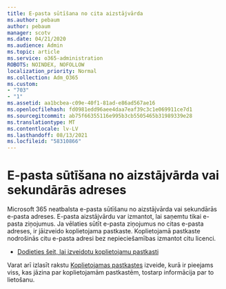 ```yaml
---
title: E-pasta sūtīšana no cita aizstājvārda
ms.author: pebaum
author: pebaum
manager: scotv
ms.date: 04/21/2020
ms.audience: Admin
ms.topic: article
ms.service: o365-administration
ROBOTS: NOINDEX, NOFOLLOW
localization_priority: Normal
ms.collection: Adm_O365
ms.custom:
- "703"
- "1"
ms.assetid: aa1bcbea-c09e-40f1-81ad-e86ad567ae16
ms.openlocfilehash: fd0981edd96aee4daa7eaf39c3c1e069911ce7d1
ms.sourcegitcommit: ab75f66355116e995b3cb5505465b31989339e28
ms.translationtype: MT
ms.contentlocale: lv-LV
ms.lasthandoff: 08/13/2021
ms.locfileid: "58310866"
---
```

# <a name="send-email-from-an-alias-or-secondary-address"></a>E-pasta sūtīšana no aizstājvārda vai sekundārās adreses

Microsoft 365 neatbalsta e-pasta sūtīšanu no aizstājvārda vai sekundārās e-pasta adreses. E-pasta aizstājvārdu var izmantot, lai saņemtu tikai e-pasta ziņojumus. Ja vēlaties sūtīt e-pasta ziņojumus no citas e-pasta adreses, ir jāizveido koplietojama pastkaste. Koplietojamā pastkaste nodrošinās citu e-pasta adresi bez nepieciešamības izmantot citu licenci.
  
- [Dodieties šeit, lai izveidotu koplietojamu pastkasti](https://portal.office.com/AdminPortal/Home#/AssistedGuide/addemailoptions)

Varat arī izlasīt rakstu [Koplietojamas pastkastes](https://docs.microsoft.com/microsoft-365/admin/email/create-a-shared-mailbox) izveide, kurā ir pieejams viss, kas jāzina par koplietojamām pastkastēm, tostarp informācija par to lietošanu.